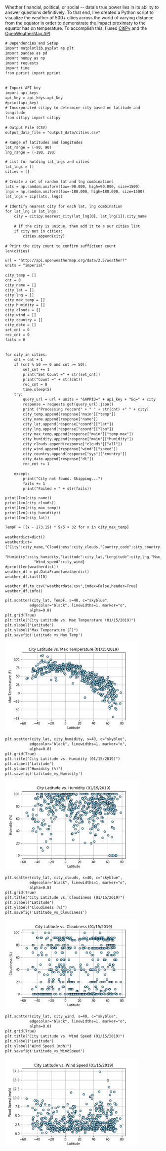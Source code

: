 
Whether financial, political, or social -- data's true power lies in its ability to answer questions definitively. To that end, I've created a Python script to visualize the weather of 500+ cities across the world of varying distance from the equator in order to demonstrate the impact proximaty to the equator has on temperature. To accomplish this, I used [CitiPy](https://pypi.python.org/pypi/citipy) and the [OpenWeatherMap API](https://openweathermap.org/api).

```
# Dependencies and Setup
import matplotlib.pyplot as plt
import pandas as pd
import numpy as np
import requests
import time
from pprint import pprint


# Import API key
import api_keys
api_key = api_keys.api_key
#print(api_key)
# Incorporated citipy to determine city based on latitude and longitude
from citipy import citipy

# Output File (CSV)
output_data_file = "output_data/cities.csv"

# Range of latitudes and longitudes
lat_range = (-90, 90)
lng_range = (-180, 180)
```

```
# List for holding lat_lngs and cities
lat_lngs = []
cities = []

# Create a set of random lat and lng combinations
lats = np.random.uniform(low=-90.000, high=90.000, size=1500)
lngs = np.random.uniform(low=-180.000, high=180.000, size=1500)
lat_lngs = zip(lats, lngs)

# Identify nearest city for each lat, lng combination
for lat_lng in lat_lngs:
    city = citipy.nearest_city(lat_lng[0], lat_lng[1]).city_name
    
    # If the city is unique, then add it to a our cities list
    if city not in cities:
        cities.append(city)

# Print the city count to confirm sufficient count
len(cities)
```

```
url = "http://api.openweathermap.org/data/2.5/weather?"
units = "imperial"

city_temp = []
cnt = 0
city_name = []
city_lat = []
city_lng = []
city_max_temp = []
city_humidity = []
city_clouds = []
city_wind = []
city_country = []
city_date = []
set_cnt = 0
rec_cnt = 0
fails = 0


for city in cities:
    cnt = cnt + 1
    if (cnt % 50 == 0 and cnt >= 50):
        set_cnt += 1
        print("Set Count =" + str(set_cnt))
        print("Count =" + str(cnt))
        rec_cnt = 0
        time.sleep(5)
    try:
        query_url = url + units + "&APPID=" + api_key + "&q=" + city
        response = requests.get(query_url).json()
        print ("Processing reccord" + " " + str(cnt) +" " + city)
        city_temp.append(response['main']["temp"])
        city_name.append(response["name"])
        city_lat.append(response["coord"]["lat"])
        city_lng.append(response["coord"]["lon"])
        city_max_temp.append(response["main"]["temp_max"])
        city_humidity.append(response["main"]["humidity"])
        city_clouds.append(response["clouds"]["all"])
        city_wind.append(response["wind"]["speed"])
        city_country.append(response["sys"]["country"])
        city_date.append(response["dt"])
        rec_cnt += 1
        
    except:
        print("City not found. Skipping...")
        fails += 1
        print("Failed = " + str(fails))
```
  
```
print(len(city_name))
print(len(city_clouds))
print(len(city_max_temp))
print(len(city_humidity))
print(len(city_lat))
```

```
TempF = [(x - 273.15) * 9/5 + 32 for x in city_max_temp] 

weatherdict=dict()
weatherdict={"City":city_name,"Cloudiness":city_clouds,"Country_code":city_country,"Date":city_date,
             "Humidity":city_humidity,"Latitude":city_lat,"Longitude":city_lng,"Max_temp":TempF,
             "Wind_speed":city_wind}
#print(len(weatherdict))
weather_df = pd.DataFrame(weatherdict)
weather_df.tail(10)
```

```
weather_df.to_csv("weatherdata.csv",index=False,header=True)
weather_df.info()
```

```
plt.scatter(city_lat, TempF, s=40, c="skyblue",
           edgecolor="black", linewidths=1, marker="o",
           alpha=0.8)
plt.grid(True)
plt.title("City Latitude vs. Max Temperature (01/15/2019)")
plt.xlabel("Latitude")
plt.ylabel("Max Temperature (F)")
plt.savefig('Latitude_vs_Max_Temp')
```

![Latitude vs Max Temp](https://github.com/xjarodx/PythonandAPIs/blob/master/images/Latitude_vs_Max_Temp.png)

```
plt.scatter(city_lat, city_humidity, s=40, c="skyblue",
           edgecolor="black", linewidths=1, marker="o",
           alpha=0.8)
plt.grid(True)
plt.title("City Latitude vs. Humidity (01/15/2019)")
plt.xlabel("Latitude")
plt.ylabel("Humidity (%)")
plt.savefig('Latitude_vs_Humidity')
```

![Latitude vs Humidity](https://github.com/xjarodx/PythonandAPIs/blob/master/images/Latitude_vs_Humidity.png)

```
plt.scatter(city_lat, city_clouds, s=40, c="skyblue",
           edgecolor="black", linewidths=1, marker="o",
           alpha=0.8)
plt.grid(True)
plt.title("City Latitude vs. Cloudiness (01/15/2019)")
plt.xlabel("Latitude")
plt.ylabel("Cloudiness (%)")
plt.savefig('Latitude_vs_Cloudiness')
```

![Latitude vs Cloudiness](https://github.com/xjarodx/PythonandAPIs/blob/master/images/Latitude_vs_Cloudiness.png)

```
plt.scatter(city_lat, city_wind, s=40, c="skyblue",
           edgecolor="black", linewidths=1, marker="o",
           alpha=0.8)
plt.grid(True)
plt.title("City Latitude vs. Wind Speed (01/15/2019)")
plt.xlabel("Latitude")
plt.ylabel("Wind Speed (mph)")
plt.savefig('Latitude_vs_WindSpeed')
```

![Latitude vs Windspeed](https://github.com/xjarodx/PythonandAPIs/blob/master/images/Latitude_vs_WindSpeed.png)
